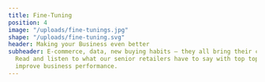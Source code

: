 ```yaml
---
title: Fine-Tuning
position: 4
image: "/uploads/fine-tunings.jpg"
shape: "/uploads/fine-tuning.svg"
header: Making your Business even better
subheader: E-commerce, data, new buying habits – they all bring their challenges.
  Read and listen to what our senior retailers have to say with top tops on how to
  improve business performance.
---
```


